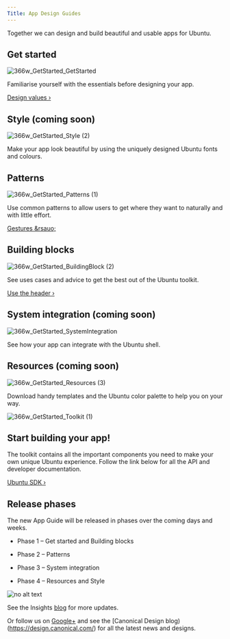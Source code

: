 ```yaml
---
Title: App Design Guides
---
```



Together we can design and build beautiful and usable apps for Ubuntu.


## Get started

![366w_GetStarted_GetStarted](https://assets.ubuntu.com/v1/64e57393-366w_GetStarted_GetStarted.png)


Familiarise yourself with the essentials before designing your app.


[Design values &rsaquo;](get-started/design-values.md)


## Style (coming soon)
![366w_GetStarted_Style (2)](https://assets.ubuntu.com/v1/6778c396-366w_GetStarted_Style-2.png)


Make your app look beautiful by using the uniquely designed Ubuntu fonts and colours.


## Patterns
![366w_GetStarted_Patterns (1)](https://assets.ubuntu.com/v1/5c84202e-366w_GetStarted_Patterns-1.png)


Use common patterns to allow users to get where they want to naturally and with little effort.


[Gestures &rsauo;](patterns/gestures.md)


## Building blocks
![366w_GetStarted_BuildingBlock (2)](https://assets.ubuntu.com/v1/33684f26-366w_GetStarted_BuildingBlock-2.png)


See uses cases and advice to get the best out of the Ubuntu toolkit.


[Use the header &rsaquo;](building-blocks/header.md)


## System integration (coming soon)
![366w_GetStarted_SystemIntegration](https://assets.ubuntu.com/v1/9ba06b63-366w_GetStarted_SystemIntegration.png)


See how your app can integrate with the Ubuntu shell.


## Resources (coming soon)
![366w_GetStarted_Resources (3)](https://assets.ubuntu.com/v1/e957ad68-366w_GetStarted_Resources-3.png)


Download handy templates and the Ubuntu color palette to help you on your way.


![366w_GetStarted_Toolkit (1)](https://assets.ubuntu.com/v1/2b587228-366w_GetStarted_Toolkit-1.png)


## Start building your app!


The toolkit contains all the important components you need to make your own unique Ubuntu experience. Follow the link below for all the API and developer documentation.


[Ubuntu SDK &rsaquo;](http://developer.ubuntu.com/apps/design/sdk/)


## Release phases


The new App Guide will be released in phases over the coming days and weeks.


- Phase 1 – Get started and Building blocks

- Phase 2 – Patterns

- Phase 3 – System integration

- Phase 4 – Resources and Style


![no alt text](https://assets.ubuntu.com/v1/e9f11635-information-link.png)


See the Insights  [blog](https://insights.ubuntu.com/) for more updates.


Or follow us on  [Google+](https://plus.google.com/communities/111350780270925540549) and see the  [Canonical Design blog)(https://design.canonical.com/) for all the latest news and designs.
